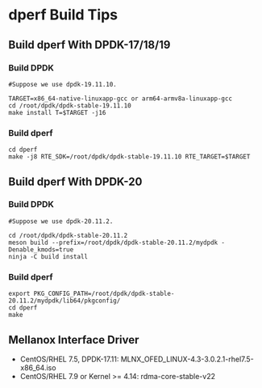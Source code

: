 # dperf Build Tips

## Build dperf With DPDK-17/18/19
### Build DPDK
    #Suppose we use dpdk-19.11.10.

    TARGET=x86_64-native-linuxapp-gcc or arm64-armv8a-linuxapp-gcc
    cd /root/dpdk/dpdk-stable-19.11.10
    make install T=$TARGET -j16

### Build dperf
    cd dperf
    make -j8 RTE_SDK=/root/dpdk/dpdk-stable-19.11.10 RTE_TARGET=$TARGET

## Build dperf With DPDK-20
### Build DPDK
    #Suppose we use dpdk-20.11.2.

    cd /root/dpdk/dpdk-stable-20.11.2
    meson build --prefix=/root/dpdk/dpdk-stable-20.11.2/mydpdk -Denable_kmods=true
    ninja -C build install

### Build dperf
    export PKG_CONFIG_PATH=/root/dpdk/dpdk-stable-20.11.2/mydpdk/lib64/pkgconfig/
    cd dperf
    make

## Mellanox Interface Driver
- CentOS/RHEL 7.5, DPDK-17.11: MLNX_OFED_LINUX-4.3-3.0.2.1-rhel7.5-x86_64.iso
- CentOS/RHEL 7.9 or Kernel >= 4.14: rdma-core-stable-v22
